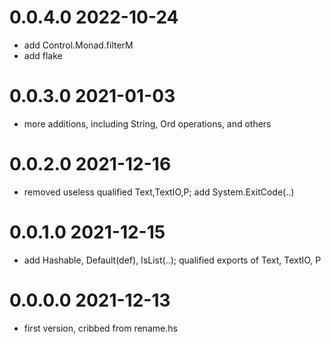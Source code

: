 0.0.4.0 2022-10-24
==================
- add Control.Monad.filterM
- add flake

0.0.3.0 2021-01-03
==================
- more additions, including String, Ord operations, and others

0.0.2.0 2021-12-16
==================
- removed useless qualified Text,TextIO,P; add System.ExitCode(..)

0.0.1.0 2021-12-15
==================
- add Hashable, Default(def), IsList(..); qualified exports of Text, TextIO, P

0.0.0.0 2021-12-13
==================
- first version, cribbed from rename.hs
